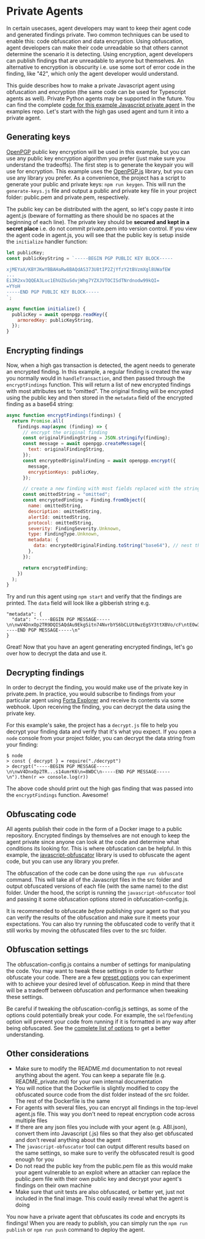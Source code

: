# Private Agents

In certain usecases, agent developers may want to keep their agent code and generated findings private. Two common techniques can be used to enable this: code obfuscation and data encryption. Using obfuscation, agent developers can make their code unreadable so that others cannot determine the scenario it is detecting. Using encryption, agent developers can publish findings that are unreadable to anyone but themselves. An alternative to encryption is obscurity i.e. use some sort of error code in the finding, like "42", which only the agent developer would understand.

This guide describes how to make a private Javascript agent using obfuscation and encryption (the same code can be used for Typescript agents as well). Private Python agents may be supported in the future. You can find the complete [code for this example Javascript private agent](https://github.com/forta-protocol/forta-agent-examples/tree/master/private-agent-js) in the examples repo. Let's start with the high gas used agent and turn it into a private agent.

## Generating keys

[OpenPGP](https://www.openpgp.org/) public key encryption will be used in this example, but you can use any public key encryption algorithm you prefer (just make sure you understand the tradeoffs). The first step is to generate the keypair you will use for encryption. This example uses the [OpenPGP.js](https://www.npmjs.com/package/openpgp) library, but you can use any library you prefer. As a convenience, the project has a script to generate your public and private keys: `npm run keygen`. This will run the `generate-keys.js` file and output a public and private key file in your project folder: public.pem and private.pem, respectively.

The public key can be distributed with the agent, so let's copy paste it into agent.js (beware of formatting as there should be no spaces at the beginning of each line). The private key should be **secured and kept in a secret place** i.e. do not commit private.pem into version control. If you view the agent code in agent.js, you will see that the public key is setup inside the `initialize` handler function:

```javascript
let publicKey;
const publicKeyString = `-----BEGIN PGP PUBLIC KEY BLOCK-----

xjMEYaX/KBYJKwYBBAHaRw8BAQdAS373U8tIP2ZjYfzY2tBVzmXgl8UWafEW
...
Ei3R2xv3QQEA3Luc1EhUZGuSdvjWhg7YZXJVTOCISdTNrdnodw99kQI=
=YYoH
-----END PGP PUBLIC KEY BLOCK-----
`;

async function initialize() {
  publicKey = await openpgp.readKey({
    armoredKey: publicKeyString,
  });
}
```

## Encrypting findings

Now, when a high gas transaction is detected, the agent needs to generate an encrypted finding. In this example, a regular finding is created the way you normally would in `handleTransaction`, and then passed through the `encryptFindings` function. This will return a list of new encrypted findings with most attributes set to "omitted". The original finding will be encrypted using the public key and then stored in the `metadata` field of the encrypted finding as a base64 string:

```javascript
async function encryptFindings(findings) {
  return Promise.all(
    findings.map(async (finding) => {
      // encrypt the original finding
      const originalFindingString = JSON.stringify(finding);
      const message = await openpgp.createMessage({
        text: originalFindingString,
      });
      const encryptedOriginalFinding = await openpgp.encrypt({
        message,
        encryptionKeys: publicKey,
      });

      // create a new finding with most fields replaced with the string 'omitted'
      const omittedString = "omitted";
      const encryptedFinding = Finding.fromObject({
        name: omittedString,
        description: omittedString,
        alertId: omittedString,
        protocol: omittedString,
        severity: FindingSeverity.Unknown,
        type: FindingType.Unknown,
        metadata: {
          data: encryptedOriginalFinding.toString("base64"), // nest the original finding into the metadata
        },
      });

      return encryptedFinding;
    })
  );
}
```

Try and run this agent using `npm start` and verify that the findings are printed. The `data` field will look like a gibberish string e.g.
```
"metadata": {
  "data": "-----BEGIN PGP MESSAGE-----\n\nwV4DnxOp2TR9DQISAQdAu9EkgSitn74NvrbYS6bCLUt0wzEgSY3ttXBVo/cF\ntE0w34HroEIRL4CjIrDJnZxaKoQXTIHw5zFqUHKcROwX8g27IDfilxg2i21B\nq2780NHy0sAJAQQtXuyjo7r+oN/H1Kl/KgB+OzBg1Jd5M0Bjx5brBXOMt30j\n52KB+4Q68VnqO5tUFc4+Cc35+ZfYzxwpNWQy7JH0q+iHuVNwk8HpU+jmR98q\nfqEIKTN1IDUM1zbZRsogPBbgjjT/kR5RnQS+Vw66TItV8ciGtSUYSF/UJBN4\nnskwMYxL/3NZzwlEw+NxplsYAu9W5AJXZiEYfDTJ6OJq9jCGWDWLIi9DsjL+\n0Nf1qwByGhuLAMdsFkLNIDhOe9vUdNFZs14umrK6\n=8WDC\n-----END PGP MESSAGE-----\n"
}
```

Great! Now that you have an agent generating encrypted findings, let's go over how to decrypt the data and use it.

## Decrypting findings

In order to decrypt the finding, you would make use of the private key in private.pem. In practice, you would subscribe to findings from your particular agent using [Forta Explorer](https://explorer.forta.network/) and receive its contents via some webhook. Upon receiving the finding, you can decrypt the data using the private key.

For this example's sake, the project has a `decrypt.js` file to help you decrypt your finding data and verify that it's what you expect. If you open a `node` console from your project folder, you can decrypt the data string from your finding:

```
$ node
> const { decrypt } = require("./decrypt")
> decrypt("-----BEGIN PGP MESSAGE-----\n\nwV4DnxOp2TR...s14umrK6\n=8WDC\n-----END PGP MESSAGE-----\n").then(r => console.log(r))
```

The above code should print out the high gas finding that was passed into the `encryptFindings` function. Awesome!

## Obfuscating code

All agents publish their code in the form of a Docker image to a public repository. Encrypted findings by themselves are not enough to keep the agent private since anyone can look at the code and determine what conditions its looking for. This is where obfuscation can be helpful. In this example, the [javascript-obfuscator](https://github.com/javascript-obfuscator/javascript-obfuscator) library is used to obfuscate the agent code, but you can use any library you prefer.

The obfuscation of the code can be done using the `npm run obfuscate` command. This will take all of the Javascript files in the src folder and output obfuscated versions of each file (with the same name) to the dist folder. Under the hood, the script is running the `javascript-obfuscator` tool and passing it some obfuscation options stored in obfuscation-config.js. 

It is recommended to obfuscate *before* publishing your agent so that you can verify the results of the obfuscation and make sure it meets your expectations. You can also try running the obfuscated code to verify that it still works by moving the obfuscated files over to the src folder.

## Obfuscation settings

The obfuscation-config.js contains a number of settings for manipulating the code. You may want to tweak these settings in order to further obfuscate your code. There are a few [preset options](https://github.com/javascript-obfuscator/javascript-obfuscator#preset-options) you can experiment with to achieve your desired level of obfuscation. Keep in mind that there will be a tradeoff between obfuscation and performance when tweaking these settings.

Be careful if tweaking the obfuscation-config.js settings, as some of the options could potentially break your code. For example, the `selfDefending` option will prevent your code from running if it is formatted in any way after being obfuscated. See the [complete list of options](https://github.com/javascript-obfuscator/javascript-obfuscator#javascript-obfuscator-options) to get a better understanding.

## Other considerations

- Make sure to modify the README.md documentation to not reveal anything about the agent. You can keep a separate file (e.g. README_private.md) for your own internal documentation
- You will notice that the Dockerfile is slightly modified to copy the obfuscated source code from the dist folder instead of the src folder. The rest of the Dockerfile is the same
- For agents with several files, you can encrypt all findings in the top-level agent.js file. This way you don't need to repeat encryption code across multiple files
- If there are any json files you include with your agent (e.g. ABI.json), convert them into Javascript (.js) files so that they also get obfuscated and don't reveal anything about the agent
- The `javascript-obfuscator` tool can output different results based on the same settings, so make sure to verify the obfuscated result is good enough for you
- Do not read the public key from the public.pem file as this would make your agent vulnerable to an exploit where an attacker can replace the public.pem file with their own public key and decrypt your agent's findings on their own machine
- Make sure that unit tests are also obfuscated, or better yet, just not included in the final image. This could easily reveal what the agent is doing

You now have a private agent that obfuscates its code and encrypts its findings! When you are ready to publish, you can simply run the `npm run publish` or `npm run push` command to deploy the agent.